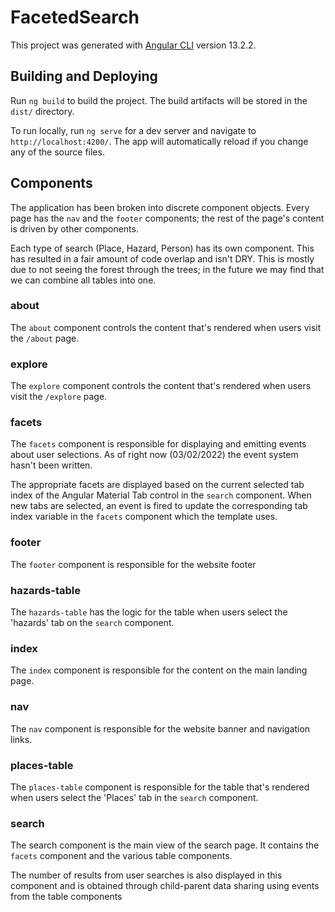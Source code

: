 # FacetedSearch

This project was generated with [Angular CLI](https://github.com/angular/angular-cli) version 13.2.2.

## Building and Deploying

Run `ng build` to build the project. The build artifacts will be stored in the `dist/` directory.

To run locally, run `ng serve` for a dev server and navigate to `http://localhost:4200/`. The app will automatically reload if you change any of the source files.

## Components
The application has been broken into discrete component objects. Every page has the `nav` and the `footer` components; the rest of the page's content is driven by other components.

Each type of search (Place, Hazard, Person) has its own component. This has resulted in a fair amount of code overlap and isn't DRY. This is mostly due to not seeing the forest through the trees; in the future we may find that we can combine all tables into one.

### about
The `about` component controls the content that's rendered when users visit the `/about` page.

### explore
The `explore` component controls the content that's rendered when users visit the `/explore` page.

### facets
The `facets` component is responsible for displaying and emitting events about user selections. As of right now (03/02/2022) the event system hasn't been written.

The appropriate facets are displayed based on the current selected tab index of the Angular Material Tab control in the `search` component. When new tabs are selected, an event is fired to update the corresponding tab index variable in the `facets` component which the template uses.

### footer
The `footer` component is responsible for the website footer

### hazards-table
The `hazards-table` has the logic for the table when users select the 'hazards' tab on the `search` component.

### index
The `index` component is responsible for the content on the main landing page.

### nav
The `nav` component is responsible for the website banner and navigation links.

### places-table
The `places-table` component is responsible for the table that's rendered when users select the 'Places' tab in the `search` component.

### search
The search component is the main view of the search page. It contains the `facets` component and the various table components.

The number of results from user searches is also displayed in this component and is obtained through child-parent data sharing using events from the table components

